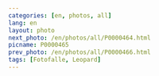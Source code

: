 ```yaml
---
categories: [en, photos, all]
lang: en
layout: photo
next_photo: /en/photos/all/P0000464.html
picname: P0000465
prev_photo: /en/photos/all/P0000466.html
tags: [Fotofalle, Leopard]
---
```

